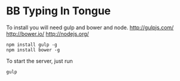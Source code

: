 BB Typing In Tongue
======================

To install you will need gulp and bower and node.
http://gulpjs.com/
http://bower.io/
http://nodejs.org/

```
npm install gulp -g
npm install bower -g
```

To start the server, just run
```
gulp
```
